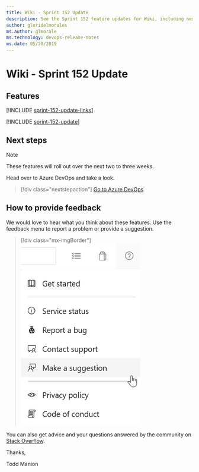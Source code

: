 ```yaml
---
title: Wiki - Sprint 152 Update
description: See the Sprint 152 feature updates for Wiki, including next steps.
author: gloridelmorales
ms.author: glmorale
ms.technology: devops-release-notes
ms.date: 05/20/2019
---
```


# Wiki - Sprint 152 Update

## Features

[!INCLUDE [sprint-152-update-links](../includes/wiki/sprint-152-update-links.md)]

[!INCLUDE [sprint-152-update](../includes/wiki/sprint-152-update.md)]

## Next steps

> [!NOTE]
> These features will roll out over the next two to three weeks.

Head over to Azure DevOps and take a look.

> [!div class="nextstepaction"]
> [Go to Azure DevOps](https://go.microsoft.com/fwlink/?LinkId=307137&campaign=o~msft~docs~product-vsts~release-notes)

## How to provide feedback

We would love to hear what you think about these features. Use the feedback menu to report a problem or provide a suggestion.

> [!div class="mx-imgBorder"]
> ![Make a suggestion](../../media/make-a-suggestion.png)

You can also get advice and your questions answered by the community on [Stack Overflow](https://stackoverflow.com/questions/tagged/azure-devops).

Thanks,

Todd Manion
